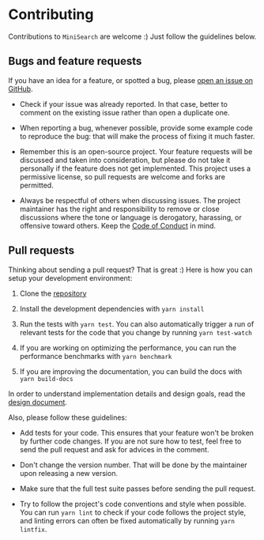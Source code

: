 # Contributing

Contributions to `MiniSearch` are welcome :) Just follow the guidelines below.

## Bugs and feature requests

If you have an idea for a feature, or spotted a bug, please [open an
issue on GitHub](https://github.com/lucaong/minisearch/issues).

  - Check if your issue was already reported. In that case, better
    to comment on the existing issue rather than open a duplicate one.

  - When reporting a bug, whenever possible, provide some example code to
    reproduce the bug: that will make the process of fixing it much faster.

  - Remember this is an open-source project. Your feature requests will be
    discussed and taken into consideration, but please do not take it
    personally if the feature does not get implemented. This project uses a
    permissive license, so pull requests are welcome and forks are permitted.

  - Always be respectful of others when discussing issues. The project
    maintainer has the right and responsibility to remove or close discussions
    where the tone or language is derogatory, harassing, or offensive toward
    others. Keep the [Code of
    Conduct](https://lucaong.github.io/minisearch/manual/CODE_OF_CONDUCT.html)
    in mind.

## Pull requests

Thinking about sending a pull request? That is great :) Here is how you can
setup your development environment:

  1. Clone the [repository](https://github.com/lucaong/minisearch)

  2. Install the development dependencies with `yarn install`

  3. Run the tests with `yarn test`. You can also automatically trigger a run of
     relevant tests for the code that you change by running `yarn test-watch`

  4. If you are working on optimizing the performance, you can run the
     performance benchmarks with `yarn benchmark`

  5. If you are improving the documentation, you can build the docs with `yarn
     build-docs`

In order to understand implementation details and design goals, read the [design
document](https://lucaong.github.io/minisearch/manual/DESIGN_DOCUMENT.html).

Also, please follow these guidelines:

  - Add tests for your code. This ensures that your feature won't be broken by
    further code changes. If you are not sure how to test, feel free to send the
    pull request and ask for advices in the comment.

  - Don't change the version number. That will be done by the maintainer upon
    releasing a new version.

  - Make sure that the full test suite passes before sending the pull request.

  - Try to follow the project's code conventions and style when possible. You
    can run `yarn lint` to check if your code follows the project style, and
    linting errors can often be fixed automatically by running `yarn lintfix`.
